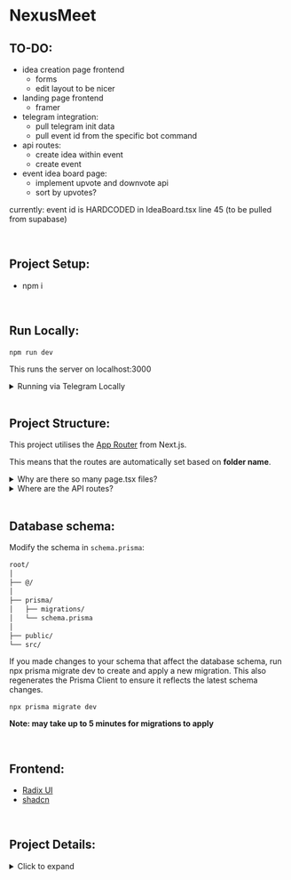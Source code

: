 # NexusMeet

## TO-DO:
- idea creation page frontend
    - forms
    - edit layout to be nicer
- landing page frontend 
    - framer
- telegram integration:
    - pull telegram init data
    - pull event id from the specific bot command
- api routes:
    - create idea within event
    - create event
- event idea board page:
    - implement upvote and downvote api
    - sort by upvotes?

currently: event id is HARDCODED in IdeaBoard.tsx line 45 (to be pulled from supabase)


<br>

## Project Setup:
- npm i
  
  <br>
## Run Locally:
```
npm run dev
```
This runs the server on localhost:3000

<details>
    <summary>Running via Telegram Locally</summary>

### How to run the local server on telegram?
This is required for certain features that need to be tested in conjuction with the Telegram bot service. [Official documentation](https://core.telegram.org/bots/webapps#testing-mini-apps) states that you can set up a bot under test environments to use HTTP links without TLS, but I was unable to access the test environment via Telegram desktop.  

![example setup](./example.png)
  
My workaround:   
1. Set up a new test bot using [BotFather](https://t.me/BotFather).
2. Using [ngrok](https://ngrok.com/docs/getting-started/) tunnelling services, proxy the localhost url to a public url.
3. With BotFather, set up a new miniapp linking back to your test bot using the ngrok public url.
4. Debug mode: follow the instructions in the [official documentation](https://core.telegram.org/bots/webapps#testing-mini-apps) to enable webview inspection.

</details>

<br>

## Project Structure:

This project utilises the [App Router](https://nextjs.org/docs/app/building-your-application/routing) from Next.js.  

This means that the routes are automatically set based on **folder name**.


<details>
    <summary>Why are there so many page.tsx files?</summary>
    <br>

```
src/
└── app/
    │
    ├── api/
    │   └── page.tsx
    │
    ├── pick-dates/
    │   └── page.tsx
    │
    ├── layout.tsx
    └── page.tsx
```
```page.tsx``` files contain UI that is unique to that route.  For instance, this means that frontend components in ```/new-meeting/page.tsx``` will only be reflected on the page ```localhost:3000/new-meeting/```.

Every route has its own ```page.tsx``` file. Layouts are similar to pages, except they apply to all subdirectories under it as well.

Read more about [pages and layouts](https://nextjs.org/docs/app/building-your-application/routing/pages-and-layouts).


</details>  
  
<details>
    <summary>Where are the API routes?</summary>

<br> 
 
```
src/
└── app/
    └── api/
        │
        ├── initUser/
        │   └── route.tsx
        │
        └── otherRoutes/
            └── route.tsx

```
```route.tsx``` files allows us to create custom request handlers for a given route.  For example, if we want to define our POST request for creating a user in the database, we can define it in ```/initUser/route.tsx```. We can then call the api elsewhere in our code:
```
fetch("/api/initUser", {
  method: "POST",
  headers: {"Content-Type": "application/json"},
  body: JSON.stringify({ initData: initDataRaw }),
});
```

Read more about [route handlers](https://nextjs.org/docs/app/api-reference/file-conventions/route).


</details>

<br>

## Database schema:

Modify the schema in ```schema.prisma```:

  ```
  root/
  │
  ├── @/
  │
  ├── prisma/
  │   ├── migrations/
  │   └── schema.prisma
  │
  ├── public/
  └── src/
  ```
If you made changes to your schema that affect the database schema, run npx prisma migrate dev to create and apply a new migration. This also regenerates the Prisma Client to ensure it reflects the latest schema changes.  
  
```
npx prisma migrate dev
```

<strong>Note: may take up to 5 minutes for migrations to apply</strong>

<br>

## Frontend:

- [Radix UI](https://www.radix-ui.com/primitives/docs/overview/introduction)
- [shadcn](https://https://ui.shadcn.com/)

<br>

## Project Details:

<details>
    <summary>Click to expand</summary>

This is a [T3 Stack](https://create.t3.gg/) project bootstrapped with `create-t3-app`.

| Project Setup Configuration |                                    |
| --------                    | -------                            |
| Project name                | nexusmeet                          |
| Typescript or Javascript    | Typescript                         |  
| TailwindCSS                 | Yes                                |
| tRPC                        | Yes                                |
| Authentication Provider     | NextAuth.js                        |
| Database ORM                | Prisma                             |
| Next.js App Router          | Yes                                |
| Database Provider           | PostgreSQL                         |
| Import aliases              | @components/* @styles/* @utils/*   |

## T3 Stack Documentation

- [Next.js](https://nextjs.org)
- [NextAuth.js](https://next-auth.js.org)
- [Prisma](https://prisma.io)
- [Tailwind CSS](https://tailwindcss.com)

## Learn More

To learn more about the [T3 Stack](https://create.t3.gg/), take a look at the following resources:

- [Documentation](https://create.t3.gg/)
- [Learn the T3 Stack](https://create.t3.gg/en/faq#what-learning-resources-are-currently-available)
- [create-t3-app GitHub repository](https://github.com/t3-oss/create-t3-app)

## Deployment

Follow the deployment guide for [Vercel](https://create.t3.gg/en/deployment/vercel) for more information.

</details>